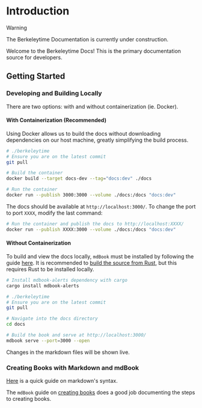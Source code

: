 # Introduction

> [!WARNING]
> The Berkeleytime Documentation is currently under construction.

Welcome to the Berkeleytime Docs! This is the primary documentation source for developers.

## Getting Started

### Developing and Building Locally

There are two options: with and without containerization (ie. Docker).

#### With Containerization (Recommended)

Using Docker allows us to build the docs without downloading dependencies on our host machine, greatly simplifying the build process.

```sh
# ./berkeleytime
# Ensure you are on the latest commit
git pull

# Build the container
docker build --target docs-dev --tag="docs:dev" ./docs

# Run the container
docker run --publish 3000:3000 --volume ./docs:/docs "docs:dev"
```

The docs should be available at `http://localhost:3000/`. To change the port to port `XXXX`, modify the last command:
```sh
# Run the container and publish the docs to http://localhost:XXXX/
docker run --publish XXXX:3000 --volume ./docs:/docs "docs:dev"
```

#### Without Containerization

To build and view the docs locally, `mdBook` must be installed by following the guide [here](https://rust-lang.github.io/mdBook/guide/installation.html). It is recommended to [build the source from Rust](https://rust-lang.github.io/mdBook/guide/installation.html#build-from-source-using-rust), but this requires Rust to be installed locally.

```sh
# Install mdbook-alerts dependency with cargo
cargo install mdbook-alerts

# ./berkeleytime
# Ensure you are on the latest commit
git pull

# Navigate into the docs directory
cd docs

# Build the book and serve at http://localhost:3000/
mdbook serve --port=3000 --open
```

Changes in the markdown files will be shown live.

### Creating Books with Markdown and mdBook

[Here](https://www.markdownguide.org/basic-syntax/) is a quick guide on markdown's syntax.

The `mdBook` guide on [creating books](https://rust-lang.github.io/mdBook/guide/creating.html) does a good job documenting the steps to creating books.
